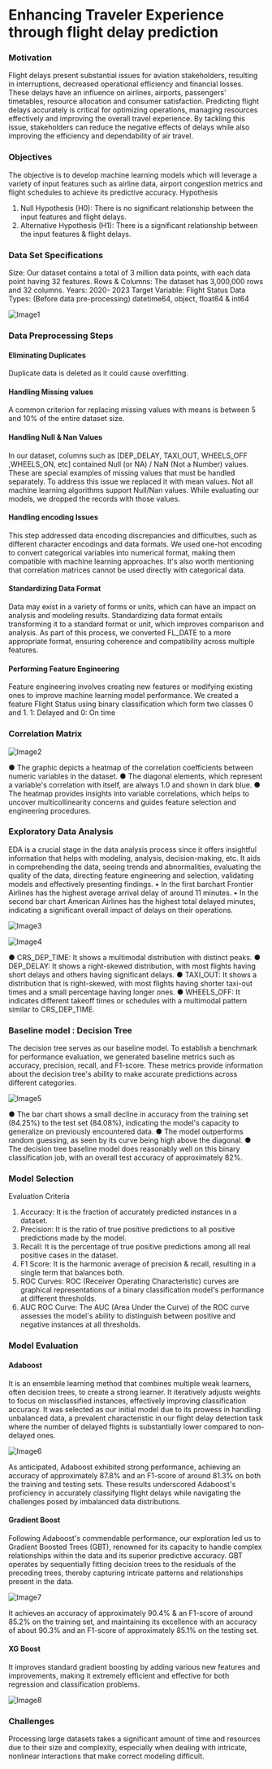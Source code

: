 # Enhancing Traveler Experience through flight delay prediction

### Motivation
Flight delays present substantial issues for
aviation stakeholders, resulting in interruptions,
decreased operational efficiency and financial
losses. These delays have an influence on
airlines, airports, passengers' timetables,
resource allocation and consumer satisfaction.
Predicting flight delays accurately is critical for
optimizing operations, managing resources
effectively and improving the overall travel
experience. By tackling this issue, stakeholders
can reduce the negative effects of delays while
also improving the efficiency and dependability
of air travel.

### Objectives
The objective is to develop machine learning
models which will leverage a variety of input
features such as airline data, airport congestion
metrics and flight schedules to achieve its
predictive accuracy.
Hypothesis
1. Null Hypothesis (H0): There is no significant
relationship between the input features and flight
delays.
2. Alternative Hypothesis (H1): There is a
significant relationship between the input
features & flight delays.

### Data Set Specifications
Size: Our dataset contains a total of 3 million
data points, with each data point having 32
features.
Rows & Columns: The dataset has 3,000,000
rows and 32 columns.
Years: 2020- 2023
Target Variable: Flight Status
Data Types: (Before data pre-processing)
datetime64, object, float64 & int64

![Image1](https://github.com/shivam-chavan-05/Flight-Delay-Prediction/assets/144063863/64a2bfbf-d324-4a67-9b4c-1af10bb23b3b)

### Data Preprocessing Steps
#### Eliminating Duplicates
Duplicate data is deleted as it could
cause overfitting.
#### Handling Missing values
A common criterion for replacing
missing values with means is between 5
and 10% of the entire dataset size.
#### Handling Null & Nan Values
In our dataset, columns such as
[DEP_DELAY, TAXI_OUT,
WHEELS_OFF ,WHEELS_ON, etc]
contained Null (or NA) / NaN (Not a
Number) values. These are special
examples of missing values that must be
handled separately. To address this issue
we replaced it with mean values.
Not all machine learning algorithms
support Null/Nan values. While
evaluating our models, we dropped the
records with those values.
#### Handling encoding Issues
This step addressed data encoding
discrepancies and difficulties, such as
different character encodings and data
formats. We used one-hot encoding to
convert categorical variables into
numerical format, making them
compatible with machine learning
approaches. It's also worth mentioning
that correlation matrices cannot be used
directly with categorical data.
#### Standardizing Data Format
Data may exist in a variety of forms or
units, which can have an impact on
analysis and modeling results.
Standardizing data format entails
transforming it to a standard format or
unit, which improves comparison and
analysis.
As part of this process, we converted
FL_DATE to a more appropriate format,
ensuring coherence and compatibility
across multiple features.
#### Performing Feature Engineering
Feature engineering involves creating
new features or modifying existing ones
to improve machine learning model
performance.
We created a feature Flight Status using
binary classification which form two
classes 0 and 1.
1: Delayed and 0: On time

### Correlation Matrix

![Image2](https://github.com/shivam-chavan-05/Flight-Delay-Prediction/assets/144063863/1e550a6b-07a8-4058-9597-830d3a46aed2)

● The graphic depicts a heatmap of the
correlation coefficients between numeric
variables in the dataset.
● The diagonal elements, which represent
a variable's correlation with itself, are
always 1.0 and shown in dark blue.
● The heatmap provides insights into
variable correlations, which helps to
uncover multicollinearity concerns and
guides feature selection and engineering
procedures.

### Exploratory Data Analysis
EDA is a crucial stage in the data analysis
process since it offers insightful information
that helps with modeling, analysis,
decision-making, etc. It aids in
comprehending the data, seeing trends and
abnormalities, evaluating the quality of the
data, directing feature engineering and
selection, validating models and effectively
presenting findings.
• In the first barchart Frontier Airlines has
the highest average arrival delay of around 11
minutes.
• In the second bar chart American
Airlines has the highest total delayed
minutes, indicating a significant overall
impact of delays on their operations.

![Image3](https://github.com/shivam-chavan-05/Flight-Delay-Prediction/assets/144063863/e75729bf-e1d7-4e24-b6a6-c9ce875f0095)

![Image4](https://github.com/shivam-chavan-05/Flight-Delay-Prediction/assets/144063863/be17b415-a060-49d6-b60f-e36af1c28431)

● CRS_DEP_TIME: It shows a
multimodal distribution with distinct
peaks.
● DEP_DELAY: It shows a right-skewed
distribution, with most flights having
short delays and others having
significant delays.
● TAXI_OUT: It shows a distribution that
is right-skewed, with most flights
having shorter taxi-out times and a small
percentage having longer ones.
● WHEELS_OFF: It indicates different
takeoff times or schedules with a
multimodal pattern similar to
CRS_DEP_TIME.

### Baseline model : Decision Tree
The decision tree serves as our baseline model.
To establish a benchmark for performance
evaluation, we generated baseline metrics such as
accuracy, precision, recall, and F1-score. These
metrics provide information about the decision
tree's ability to make accurate predictions across
different categories.

![Image5](https://github.com/shivam-chavan-05/Flight-Delay-Prediction/assets/144063863/e0193d5e-533e-4505-ba57-f6bd1fa8fb2d)

● The bar chart shows a small decline in
accuracy from the training set (84.25%) to
the test set (84.08%), indicating the model's
capacity to generalize on previously
encountered data.
● The model outperforms random guessing, as
seen by its curve being high above the
diagonal.
● The decision tree baseline model does
reasonably well on this binary classification
job, with an overall test accuracy of
approximately 82%.

### Model Selection
Evaluation Criteria
1. Accuracy: It is the fraction of accurately
predicted instances in a dataset.
2. Precision: It is the ratio of true positive
predictions to all positive predictions made
by the model.
3. Recall: It is the percentage of true positive
predictions among all real positive cases in
the dataset.
4. F1 Score: It is the harmonic average of
precision & recall, resulting in a single term
that balances both.
5. ROC Curves: ROC (Receiver Operating
Characteristic) curves are graphical
representations of a binary classification
model's performance at different thresholds.
6. AUC ROC Curve: The AUC (Area Under
the Curve) of the ROC curve assesses the
model's ability to distinguish between
positive and negative instances at all
thresholds.

### Model Evaluation
#### Adaboost
It is an ensemble learning method that
combines multiple weak learners, often
decision trees, to create a strong learner. It
iteratively adjusts weights to focus on
misclassified instances, effectively
improving classification accuracy. It was
selected as our initial model due to its
prowess in handling unbalanced data, a
prevalent characteristic in our flight delay
detection task where the number of delayed
flights is substantially lower compared to
non-delayed ones.

![Image6](https://github.com/shivam-chavan-05/Flight-Delay-Prediction/assets/144063863/ae18c783-0605-4aa3-b237-e665210b765b)

As anticipated, Adaboost exhibited strong
performance, achieving an accuracy of
approximately 87.8% and an F1-score of
around 81.3% on both the training and
testing sets. These results underscored
Adaboost's proficiency in accurately
classifying flight delays while navigating the
challenges posed by imbalanced data
distributions.

#### Gradient Boost
Following Adaboost's commendable
performance, our exploration led us to
Gradient Boosted Trees (GBT), renowned
for its capacity to handle complex
relationships within the data and its
superior predictive accuracy. GBT
operates by sequentially fitting decision
trees to the residuals of the preceding
trees, thereby capturing intricate patterns
and relationships present in the data.

![Image7](https://github.com/shivam-chavan-05/Flight-Delay-Prediction/assets/144063863/0333a2e3-f167-4c44-8c7a-b817940c3a87)

It achieves an accuracy of approximately 90.4%
& an F1-score of around 85.2% on the training
set, and maintaining its excellence with an
accuracy of about 90.3% and an F1-score of
approximately 85.1% on the testing set.

#### XG Boost
It improves standard gradient boosting by
adding various new features and improvements,
making it extremely efficient and effective for
both regression and classification problems.

![Image8](https://github.com/shivam-chavan-05/Flight-Delay-Prediction/assets/144063863/ccb2989c-7f23-491f-a7bf-81c9ca0dcb25)

### Challenges
Processing large datasets takes a significant
amount of time and resources due to their
size and complexity, especially when
dealing with intricate, nonlinear interactions
that make correct modeling difficult.
